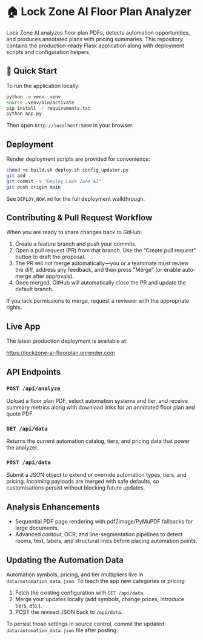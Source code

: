 # 🏠 Lock Zone AI Floor Plan Analyzer

Lock Zone AI analyzes floor plan PDFs, detects automation opportunities, and produces annotated plans with pricing summaries. This repository contains the production-ready Flask application along with deployment scripts and configuration helpers.

## 🚀 Quick Start

To run the application locally:

```bash
python -m venv .venv
source .venv/bin/activate
pip install -r requirements.txt
python app.py
```

Then open `http://localhost:5000` in your browser.

## Deployment

Render deployment scripts are provided for convenience:

```bash
chmod +x build.sh deploy.sh config_updater.py
git add .
git commit -m "Deploy Lock Zone AI"
git push origin main
```

See `DEPLOY_NOW.md` for the full deployment walkthrough.

## Contributing & Pull Request Workflow

When you are ready to share changes back to GitHub:

1. Create a feature branch and push your commits.
2. Open a pull request (PR) from that branch. Use the “Create pull request” button to draft the proposal.
3. The PR will not merge automatically—you or a teammate must review the diff, address any feedback, and then press “Merge” (or enable auto-merge after approvals).
4. Once merged, GitHub will automatically close the PR and update the default branch.

If you lack permissions to merge, request a reviewer with the appropriate rights.

## Live App

The latest production deployment is available at:

https://lockzone-ai-floorplan.onrender.com

## API Endpoints

### `POST /api/analyze`
Upload a floor plan PDF, select automation systems and tier, and receive summary metrics along with download links for an annotated floor plan and quote PDF.

### `GET /api/data`
Returns the current automation catalog, tiers, and pricing data that power the analyzer.

### `POST /api/data`
Submit a JSON object to extend or override automation types, tiers, and pricing. Incoming payloads are merged with safe defaults, so customisations persist without blocking future updates.

## Analysis Enhancements

- Sequential PDF page rendering with pdf2image/PyMuPDF fallbacks for large documents.
- Advanced contour, OCR, and line-segmentation pipelines to detect rooms, text, labels, and structural lines before placing automation points.

## Updating the Automation Data

Automation symbols, pricing, and tier multipliers live in `data/automation_data.json`. To teach the app new categories or pricing:

1. Fetch the existing configuration with `GET /api/data`.
2. Merge your updates locally (add symbols, change prices, introduce tiers, etc.).
3. POST the revised JSON back to `/api/data`.

To persist those settings in source control, commit the updated `data/automation_data.json` file after posting.
